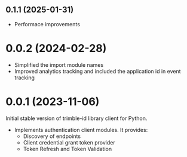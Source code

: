## 0.1.1 (2025-01-31)
- Performace improvements

# 0.0.2 (2024-02-28)
- Simplified the import module names
- Improved analytics tracking and included the application id in event tracking
  
# 0.0.1 (2023-11-06)

Initial stable version of trimble-id library client for Python.

- Implements authentication client modules. It provides:
    - Discovery of endpoints
    - Client credential grant token provider
    - Token Refresh and Token Validation

